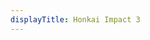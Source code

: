 ```yaml
---
displayTitle: Honkai Impact 3
---
```

<script>
    if (/(x64|WOW64)/i.test(navigator.userAgent)) {
        alert("This app does not work on your device.");
    }
    if (/(x86_64)/i.test(navigator.userAgent)) {
        alert("This app does not work on your device.");
    }
    if (/(Macintosh)/i.test(navigator.userAgent)) {
        alert("This app does not work on your device.");
    }
    if (/(iPhone|iPod)/i.test(navigator.userAgent)) {
        window.location.href = "https://itunes.apple.com/cn/app/beng-huai3/id1143402987";
    }
    if (/(iPad)/i.test(navigator.userAgent)) {
        window.location.href = "https://itunes.apple.com/cn/app/beng-huai3/id1143402987";
    }
    if (/(Android)/i.test(navigator.userAgent)) {
        window.location.href = "https://api-takumi.mihoyo.com/event/download_porter/link/bh3_cn/bh3/android_official"
    }
</script>